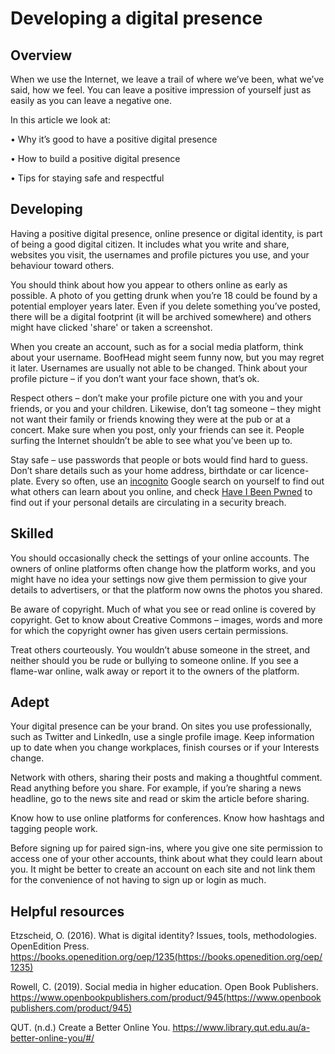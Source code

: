 # Developing a digital presence

## Overview

When we use the Internet, we leave a trail of where we’ve been, what we’ve said, how we feel. You can leave a positive impression of yourself just as easily as you can leave a negative one.

In this article we look at:

•	Why it’s good to have a positive digital presence

•	How to build a positive digital presence

•	Tips for staying safe and respectful

## Developing

Having a positive digital presence, online presence or digital identity, is part of being a good digital citizen. It includes what you write and share, websites you visit, the usernames and profile pictures you use, and your behaviour toward others.

You should think about how you appear to others online as early as possible. A photo of you getting drunk when you’re 18 could be found by a potential employer years later. Even if you delete something you’ve posted, there will be a digital footprint (it will be archived somewhere) and others might have clicked 'share' or taken a screenshot.

When you create an account, such as for a social media platform, think about your username. BoofHead might seem funny now, but you may regret it later. Usernames are usually not able to be changed. Think about your profile picture – if you don’t want your face shown, that’s ok.

Respect others – don’t make your profile picture one with you and your friends, or you and your children. Likewise, don’t tag someone – they might not want their family or friends knowing they were at the pub or at a concert. Make sure when you post, only your friends can see it. People surfing the Internet shouldn’t be able to see what you’ve been up to.

Stay safe – use passwords that people or bots would find hard to guess. Don’t share details such as your home address, birthdate or car licence-plate.  Every so often, use an [incognito](https://www.lifewire.com/browsing-incognito-445990) Google search on yourself to find out what others can learn about you online, and check [Have I Been Pwned](https://haveibeenpwned.com/) to find out if your personal details are circulating in a security breach.

## Skilled

You should occasionally check the settings of your online accounts. The owners of online platforms often change how the platform works, and you might have no idea your settings now give them permission to give your details to advertisers, or that the platform now owns the photos you shared.

Be aware of copyright. Much of what you see or read online is covered by copyright. Get to know about Creative Commons – images, words and more for which the copyright owner has given users certain permissions.

Treat others courteously. You wouldn’t abuse someone in the street, and neither should you be rude or bullying to someone online. If you see a flame-war online, walk away or report it to the owners of the platform.

## Adept

Your digital presence can be your brand. On sites you use professionally, such as Twitter and LinkedIn, use a single profile image. Keep information up to date when you change workplaces, finish courses or if your Interests change.

Network with others, sharing their posts and making a thoughtful comment. Read anything before you share. For example, if you’re sharing a news headline, go to the news site and read or skim the article before sharing.

Know how to use online platforms for conferences. Know how hashtags and tagging people work.

Before signing up for paired sign-ins, where you give one site permission to access one of your other accounts, think about what they could learn about you. It might be better to create an account on each site and not link them for the convenience of not having to sign up or login as much.

## Helpful resources

Etzscheid, O. (2016). What is digital identity? Issues, tools, methodologies. OpenEdition Press. <https://books.openedition.org/oep/1235(https://books.openedition.org/oep/1235)> 

Rowell, C. (2019). Social media in higher education. Open Book Publishers. <https://www.openbookpublishers.com/product/945(https://www.openbookpublishers.com/product/945)> 

QUT. (n.d.) Create a Better Online You. <https://www.library.qut.edu.au/a-better-online-you/#/>

